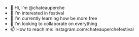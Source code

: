 - 👋 Hi, I’m @chateauperche
- 👀 I’m interested in festival 
- 🌱 I’m currently learning how be more free
- 💞️ I’m looking to collaborate on everything
- 📫 How to reach me: instagram.com/chateauperchefestival

<!---
chateauperche/chateauperche is a ✨ special ✨ repository because its `README.md` (this file) appears on your GitHub profile.
You can click the Preview link to take a look at your changes.
--->
